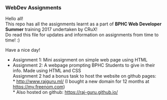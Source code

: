### WebDev Assignments  
Hello all!  
This repo has all the assignments learnt as a part of **BPHC Web Developer Summer** training 2017 undertaken by CRuX!  
Do read this file for updates and information on assignments from time to time! :)   

 Have a nice day!  

* Assignment 1: Mini assignment on simple web page using HTML  
* Assignment 2: A webpage prompting BPHC Students to give in their info. Made using HTML and CSS  
      Assignment 2 had a bonus task to host the website on github pages:   
         * http://www.rajguru.ml/ (I bought a new domain for 12 months at https://my.freenom.com)  
         * Also hosted on github: https://raj-guru.github.io/
